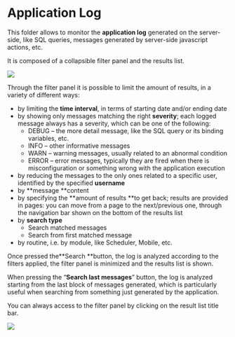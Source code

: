 # Application Log

This folder allows to monitor the **application log** generated on the server-side, like SQL queries, messages generated by server-side javascript actions, etc.

It is composed of a collapsible filter panel and the results list.

[![](http://4wsplatform.org/wp-content/uploads/2018/01/Schermata-2018-01-19-alle-17.32.59-1024x474.png)](http://4wsplatform.org/wp-content/uploads/2018/01/Schermata-2018-01-19-alle-17.32.59.png)

Through the filter panel it is possible to limit the amount of results, in a variety of different ways:

* by limiting the **time interval**, in terms of starting date and/or ending date
* by showing only messages matching the right **severity**; each logged message always has a severity, which can be one of the following:
  * DEBUG – the more detail message, like the SQL query or its binding variables, etc.
  * INFO – other informative messages
  * WARN – warning messages, usually related to an abnormal condition
  * ERROR – error messages, typically they are fired when there is misconfiguration or something wrong with the application execution
* by reducing the messages to the only ones related to a specific user, identified by the specified **username**
* by **message **content
* by specifying the **amount of results **to get back; results are provided in pages: you can move from a page to the next/previous one, through the navigation bar shown on the bottom of the results list
* by **search type**
  * Search matched messages
  * Search from first matched message
* by routine, i.e. by module, like Scheduler, Mobile, etc.

Once pressed the**Search **button, the log is analyzed according to the filters applied, the filter panel is minimized and the results list is shown.

When pressing the “**Search last messages**” button, the log is analyzed starting from the last block of messages generated, which is particularly useful when searching from something just generated by the application.

You can always access to the filter panel by clicking on the result list title bar.

[![](http://4wsplatform.org/wp-content/uploads/2018/01/Schermata-2018-01-19-alle-17.33.10-940x1024.png)](http://4wsplatform.org/wp-content/uploads/2018/01/Schermata-2018-01-19-alle-17.33.10.png)
